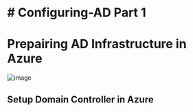 # # Configuring-AD Part 1

<h1>Prepairing AD Infrastructure in Azure</h1>

![image](https://github.com/user-attachments/assets/3b32e7e9-8b18-4233-8a94-dde8afc44543)

<h2>Setup Domain Controller in Azure</h2>
